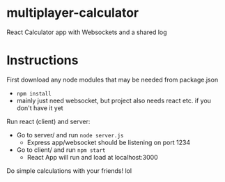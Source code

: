 # multiplayer-calculator
React Calculator app with Websockets and a shared log

# Instructions
First download any node modules that may be needed from package.json
- `npm install`
- mainly just need websocket, but project also needs react etc. if you don't have it yet

Run react (client) and server:
- Go to server/ and run `node server.js`
  - Express app/websocket should be listening on port 1234
- Go to client/ and run `npm start`
  - React App will run and load at localhost:3000

Do simple calculations with your friends! lol
